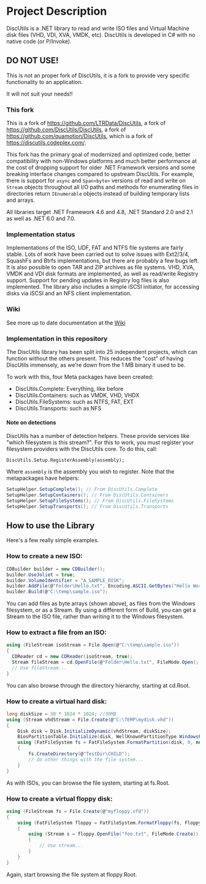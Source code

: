 # Project Description

DiscUtils is a .NET library to read and write ISO files and Virtual Machine disk files (VHD, VDI, XVA, VMDK, etc). DiscUtils is developed in C# with no native code (or P/Invoke).

## DO NOT USE!

This is not an proper fork of DiscUtils, it is a fork to provide very specific functionality to an application.

It will not suit your needs!!

### This fork

This is a fork of https://github.com/LTRData/DiscUtils, a fork of https://github.com/DiscUtils/DiscUtils, a fork of https://github.com/quamotion/DiscUtils, which is a fork of https://discutils.codeplex.com/.

This fork has the primary goal of modernized and optimized code, better compatibility with non-Windows platforms and much better performance at the cost of dropping support for older .NET Framework versions and some breaking interface changes compared to upstream DiscUtils. For example, there is support for `async` and `Span<byte>` versions of read and write on `Stream` objects throughout all I/O paths and methods for enumerating files in directories return `IEnumerable` objects instead of building temporary lists and arrays.

All libraries target .NET Framework 4.6 and 4.8, .NET Standard 2.0 and 2.1 as well as .NET 6.0 and 7.0.

### Implementation status

Implementations of the ISO, UDF, FAT and NTFS file systems are fairly stable. Lots of work have been carried out to solve issues with Ext2/3/4, SquashFs and Btrfs implementations, but there are probably a few bugs left. It is also possible to open TAR and ZIP archives as file systems. VHD, XVA, VMDK and VDI disk formats are implemented, as well as read/write Registry support. Support for pending updates in Registry log files is also implemented. The library also includes a simple iSCSI initiator, for accessing disks via iSCSI and an NFS client implementation.

### Wiki

See more up to date documentation at the [Wiki](https://github.com/DiscUtils/DiscUtils/wiki)

### Implementation in this repository

The DiscUtils library has been split into 25 independent projects, which can function without the others present. This reduces the "cost" of having DiscUtils immensely, as we're down from the 1 MB binary it used to be.

To work with this, four Meta packages have been created:

* DiscUtils.Complete: Everything, like before
* DiscUtils.Containers: such as VMDK, VHD, VHDX
* DiscUtils.FileSystems: such as NTFS, FAT, EXT
* DiscUtils.Transports: such as NFS

#### Note on detections

DiscUtils has a number of detection helpers. These provide services like "which filesystem is this stream?". For this to work, you must register your filesystem providers with the DiscUtils core. To do this, call:

    DiscUtils.Setup.RegisterAssembly(assembly);

Where `assembly` is the assembly you wish to register. Note that the metapackages have helpers:

```csharp
SetupHelper.SetupComplete(); // From DiscUtils.Complete
SetupHelper.SetupContainers(); // From DiscUtils.Containers
SetupHelper.SetupFileSystems(); // From DiscUtils.FileSystems
SetupHelper.SetupTransports(); // From DiscUtils.Transports
```

## How to use the Library

Here's a few really simple examples.

### How to create a new ISO:

```csharp
CDBuilder builder = new CDBuilder();
builder.UseJoliet = true;
builder.VolumeIdentifier = "A_SAMPLE_DISK";
builder.AddFile(@"Folder\Hello.txt", Encoding.ASCII.GetBytes("Hello World!"));
builder.Build(@"C:\temp\sample.iso");
``` 

You can add files as byte arrays (shown above), as files from the Windows filesystem, or as a Stream. By using a different form of Build, you can get a Stream to the ISO file, rather than writing it to the Windows filesystem.


### How to extract a file from an ISO:

```csharp
using (FileStream isoStream = File.Open(@"C:\temp\sample.iso"))
{
  CDReader cd = new CDReader(isoStream, true);
  Stream fileStream = cd.OpenFile(@"Folder\Hello.txt", FileMode.Open);
  // Use fileStream...
}
``` 

You can also browse through the directory hierarchy, starting at cd.Root.

### How to create a virtual hard disk:

```csharp
long diskSize = 30 * 1024 * 1024; //30MB
using (Stream vhdStream = File.Create(@"C:\TEMP\mydisk.vhd"))
{
    Disk disk = Disk.InitializeDynamic(vhdStream, diskSize);
    BiosPartitionTable.Initialize(disk, WellKnownPartitionType.WindowsFat);
    using (FatFileSystem fs = FatFileSystem.FormatPartition(disk, 0, null))
    {
        fs.CreateDirectory(@"TestDir\CHILD");
        // do other things with the file system...
    }
}
``` 

As with ISOs, you can browse the file system, starting at fs.Root.


### How to create a virtual floppy disk:

```csharp
using (FileStream fs = File.Create(@"myfloppy.vfd"))
{
    using (FatFileSystem floppy = FatFileSystem.FormatFloppy(fs, FloppyDiskType.HighDensity, "MY FLOPPY  "))
    {
        using (Stream s = floppy.OpenFile("foo.txt", FileMode.Create))
        {
            // Use stream...
        }
    }
}
``` 

Again, start browsing the file system at floppy.Root.

